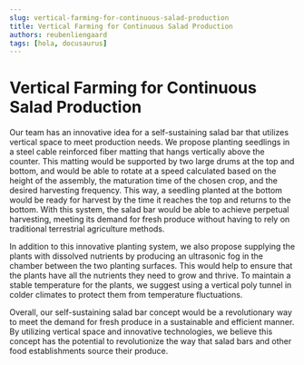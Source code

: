 ```yaml
---
slug: vertical-farming-for-continuous-salad-production
title: Vertical Farming for Continuous Salad Production
authors: reubenliengaard
tags: [hola, docusaurus]
---
```


# Vertical Farming for Continuous Salad Production

Our team has an innovative idea for a self-sustaining salad bar that utilizes vertical space to meet production needs. We propose planting seedlings in a steel cable reinforced fiber matting that hangs vertically above the counter. This matting would be supported by two large drums at the top and bottom, and would be able to rotate at a speed calculated based on the height of the assembly, the maturation time of the chosen crop, and the desired harvesting frequency. This way, a seedling planted at the bottom would be ready for harvest by the time it reaches the top and returns to the bottom. With this system, the salad bar would be able to achieve perpetual harvesting, meeting its demand for fresh produce without having to rely on traditional terrestrial agriculture methods.

In addition to this innovative planting system, we also propose supplying the plants with dissolved nutrients by producing an ultrasonic fog in the chamber between the two planting surfaces. This would help to ensure that the plants have all the nutrients they need to grow and thrive. To maintain a stable temperature for the plants, we suggest using a vertical poly tunnel in colder climates to protect them from temperature fluctuations.

Overall, our self-sustaining salad bar concept would be a revolutionary way to meet the demand for fresh produce in a sustainable and efficient manner. By utilizing vertical space and innovative technologies, we believe this concept has the potential to revolutionize the way that salad bars and other food establishments source their produce.